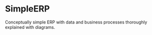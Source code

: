 # SimpleERP
Conceptually simple ERP with data and business processes thoroughly explained with diagrams.
